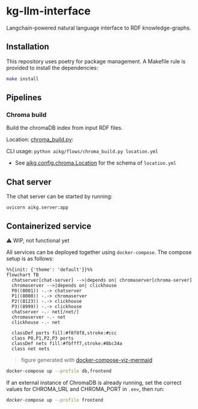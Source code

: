 # kg-llm-interface
Langchain-powered natural language interface to RDF knowledge-graphs.

## Installation

This repository uses poetry for package management. A Makefile rule is provided to install the dependencies:

```bash
make install
```

## Pipelines

### Chroma build

Build the chromaDB index from input RDF files.

Location: [chroma_build.py](aikg/flows/chroma_build.py):

CLI usage: `python aikg/flows/chroma_build.py location.yml`
  + See [aikg.config.chroma.Location](aikg/config/chroma.py) for the schema of `location.yml`


## Chat server

The chat server can be started by running:

`uvicorn aikg.server:app`

## Containerized service

:warning: WIP, not functional yet

All services can be deployed together using `docker-compose`. The compose setup is as follows:

```mermaid
%%{init: {'theme': 'default'}}%%
flowchart TB
  chatserver[chat-server] -->|depends on| chromaserver[chroma-server]
  chromaserver -->|depends on| clickhouse
  P0((8001)) -.-> chatserver
  P1((8000)) -.-> chromaserver
  P2((8123)) -.-> clickhouse
  P3((8999)) -.-> clickhouse
  chatserver -.- net[/net/]
  chromaserver -.- net
  clickhouse -.- net

  classDef ports fill:#f8f8f8,stroke:#ccc
  class P0,P1,P2,P3 ports
  classDef nets fill:#fbfff7,stroke:#8bc34a
  class net nets
```
> figure generated with [docker-compose-viz-mermaid](https://github.com/derlin/docker-compose-viz-mermaid)

```sh
docker-compose up --profile db,frontend
```

If an external instance of ChromaDB is already running, set the correct values for CHROMA_URL and CHROMA_PORT in `.env`, then run:

```sh
docker-compose up --profile frontend
```
